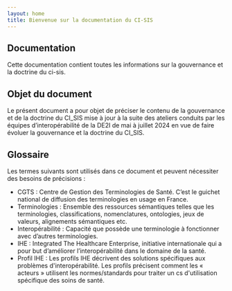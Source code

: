 ```yaml
---
layout: home
title: Bienvenue sur la documentation du CI-SIS
---
```


## Documentation

Cette documentation contient toutes les informations sur la gouvernance et la doctrine du ci-sis.

## Objet du document

Le présent document a pour objet de préciser le contenu de la gouvernance et de la doctrine du CI_SIS mise à jour à la suite des ateliers conduits par les équipes d’interopérabilité de la DE2I de mai à juillet 2024 en vue de faire évoluer la gouvernance et la doctrine du CI_SIS.


## Glossaire

Les termes suivants sont utilisés dans ce document et peuvent nécessiter des besoins de précisions :

- CGTS : Centre de Gestion des Terminologies de Santé. C’est le guichet national de diffusion des terminologies en usage en France.
- Terminologies : Ensemble des ressources sémantiques telles que les terminologies, classifications, nomenclatures, ontologies, jeux de valeurs, alignements sémantiques etc.
- Interopérabilité : Capacité que possède une terminologie à fonctionner avec d’autres terminologies.
- IHE : Integrated The Healthcare Enterprise, initiative internationale qui a pour but d’améliorer l’interopérabilité dans le domaine de la santé.
- Profil IHE : Les profils IHE décrivent des solutions spécifiques aux problèmes d'interopérabilité. Les profils précisent comment les « acteurs » utilisent les normes/standards pour traiter un cs d'utilisation spécifique des soins de santé.

##